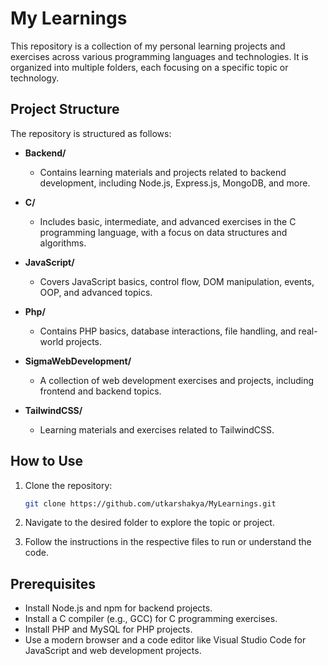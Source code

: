 # My Learnings

This repository is a collection of my personal learning projects and exercises across various programming languages and technologies. It is organized into multiple folders, each focusing on a specific topic or technology.

## Project Structure

The repository is structured as follows:

- **Backend/**
  - Contains learning materials and projects related to backend development, including Node.js, Express.js, MongoDB, and more.
  
- **C/**
  - Includes basic, intermediate, and advanced exercises in the C programming language, with a focus on data structures and algorithms.

- **JavaScript/**
  - Covers JavaScript basics, control flow, DOM manipulation, events, OOP, and advanced topics.

- **Php/**
  - Contains PHP basics, database interactions, file handling, and real-world projects.

- **SigmaWebDevelopment/**
  - A collection of web development exercises and projects, including frontend and backend topics.

- **TailwindCSS/**
  - Learning materials and exercises related to TailwindCSS.

## How to Use

1. Clone the repository:

   ```bash
   git clone https://github.com/utkarshakya/MyLearnings.git
   ```

2. Navigate to the desired folder to explore the topic or project.
3. Follow the instructions in the respective files to run or understand the code.

## Prerequisites

- Install Node.js and npm for backend projects.
- Install a C compiler (e.g., GCC) for C programming exercises.
- Install PHP and MySQL for PHP projects.
- Use a modern browser and a code editor like Visual Studio Code for JavaScript and web development projects.
